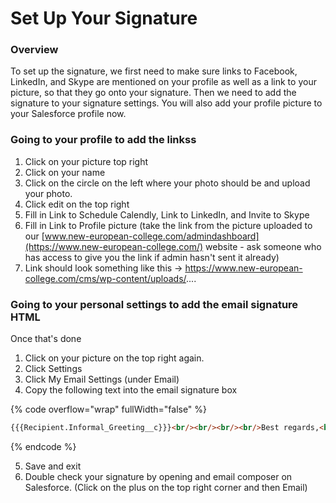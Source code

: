 # Set Up Your Signature

### Overview

To set up the signature, we first need to make sure links to Facebook, LinkedIn, and Skype are mentioned on your profile as well as a link to your picture, so that they go onto your signature. Then we need to add the signature to your signature settings. You will also add your profile picture to your Salesforce profile now.

### Going to your profile to add the linkss

1. Click on your picture top right
2. Click on your name
3. Click on the circle on the left where your photo should be and upload your photo.
4. Click edit on the top right
5. Fill in Link to Schedule Calendly, Link to LinkedIn, and Invite to Skype
6. Fill in Link to Profile picture (take the link from the picture uploaded to our [www.new-european-college.com/admindashboard](https://www.new-european-college.com/) website - ask someone who has access to give you the link if admin hasn't sent it already)
7. Link should look something like this -> https://www.new-european-college.com/cms/wp-content/uploads/....

### Going to your personal settings to add the email signature HTML

Once that's done

1. Click on your picture on the top right again.
2. Click Settings
3. Click My Email Settings (under Email)
4. Copy the following text into the email signature box

{% code overflow="wrap" fullWidth="false" %}
```html
{{{Recipient.Informal_Greeting__c}}}<br/><br/><br/><br/>Best regards,<br/>{{{[Sender.Name](https://sender.name/)}}}<table style="border-spacing: 10px; border-collapse: separate;"><tbody><tr><td><table><tbody><tr><td><img style="width: 130px; border-radius: 50%;margin-right:20px" src="{{{Sender.Profile_Picture__c}}}"/></td><td style="color: [#7f7f7f](javascript:void(0););"><span style="font-size: 10pt; font-family: Arial, Sans-Serif;"><strong>{{{[Sender.Name](https://sender.name/)}}}</strong> | {{{Sender.Title}}}</span> <span style="font-size: 8pt; font-family: Arial, Sans-Serif;"> <br/>{{{Organization.Phone}}}<br/>{{{Sender.Email}}}<br/>[www.new-european-college.com](https://www.new-european-college.com/)<br/><a href="{{{Sender.Calendly_Link__c}}}">Schedule a call</a> | <a href="{{{Sender.IN_Link__c}}}">LinkedIn</a> | <a href="{{{Sender.SK_Invite__c}}}">Skype | <a href="https://instagram.com/neweurcollege">Instagram</a></span></td></tr></tbody></table></td></tr></tbody></table><p><img src="https://bit.ly/3pOc8tH" width="500px"/></p><p><span style="font-size: 8pt; font-family: Arial, Sans-Serif; color: [#7f7f7f](javascript:void(0););"> New European College GmbH | Wolfratshauser Str. 84, 81379 Munich Gesch&auml;ftsf&uuml;hrer: Sascha Liebhardt | Amtsgericht M&uuml;nchen - HRB 214 932 UStID DE298857192 </span></p>
```
{% endcode %}

5. Save and exit
6. Double check your signature by opening and email composer on Salesforce. (Click on the plus on the top right corner and then Email)
